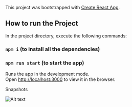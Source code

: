 This project was bootstrapped with [Create React App](https://github.com/facebook/create-react-app).

## How to run the Project

In the project directory, execute the following commands:

### `npm i` (to install all the dependencies)

### `npm run start` (to start the app)

Runs the app in the development mode.<br />
Open [http://localhost:3000](http://localhost:3000) to view it in the browser.

Snapshots

![Alt text](./public/netflixDemo.gif?raw=true "Optional Title")
